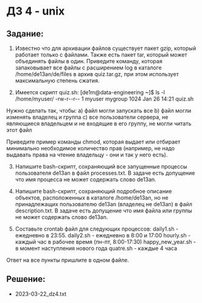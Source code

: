 # ДЗ 4 - unix

## Задание:
1. Известно что для архивации файлов существует пакет gzip, который работает только с файлами. Также есть пакет tar, который может объединять файлы в один. Приведите команду, которая запаковывает все файлы с расширением log в каталоге /home/de13an/de/files в архив quiz.tar.gz, при этом использует максимальную степень сжатия.

2. Имеется скрипт quiz.sh:
[de1m@data-engineering ~]$ ls -l /home/myuser/
-rw-r--r-- 1 myuser mygroup 1024 Jan 26 14:21 quiz.sh

Нужно сделать так, чтобы:
a) файл могли запускать все
b) файл могли изменять владелец и группа
c) все пользователи сервера, не являющиеся владельцем и не входящие в его группу, не могли читать этот файл

Приведите пример команды chmod, которая выдает или отбирает минимально необходимое количество прав (например, не надо выдавать права на чтение владельцу - они и так у него есть).

3. Напишите bash-скрипт, сохраняющий все запущенные процессы пользователя de13an в файл processes.txt. В задаче есть допущение что имя процесса не может содержать слово de13an.

4. Напишите bash-скрипт, сохраняющий подробное описание объектов, расположенных в каталоге /home/de13an, но не принадлежащих пользователю de13an (владелец не de13an) в файл description.txt. В задаче есть допущение что имя файла или группы не может содержать слово de13an.

5. Составьте crontab файл для следующих процессов:
daily1.sh - ежедневно в 23:55.
daily2.sh - ежедневно в 8:00 и 17:00
hourly.sh - каждый час в рабочее время (пн-пт, 8:00-17:30)
happy_new_year.sh - в момент наступления нового года
quatre.sh - каждые 4 часа

Ответ на все пункты пришлите в одном файле.

## Решение:
- 2023-03-22_dz4.txt
